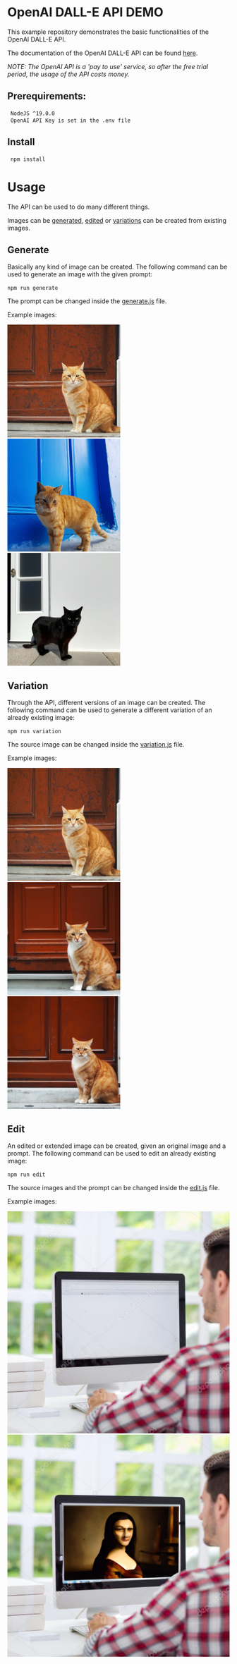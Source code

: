 # OpenAI DALL-E API DEMO

This example repository demonstrates the basic functionalities of the OpenAI DALL-E API.

The documentation of the OpenAI DALL-E API can be found [here](https://beta.openai.com/docs/api-reference/images).

_NOTE: The OpenAI API is a 'pay to use' service, so after the free trial period, the usage of the API costs money._

## Prerequirements:

```
 NodeJS ^19.0.0
 OpenAI API Key is set in the .env file
```

## Install

```
 npm install
```

# Usage

The API can be used to do many different things.

Images can be [generated](#generate), [edited](#edit) or [variations](#variation) can be created from existing images.

## Generate

Basically any kind of image can be created.
The following command can be used to generate an image with the given prompt:

```
npm run generate
```

The prompt can be changed inside the [generate.js](./src/generate.js) file.

Example images:

![Cat image 1](./assets/generate_files/generated_cat_1.png 'Cat in front of door 1')
![Cat image 2](./assets/generate_files/generated_cat_2.png 'Cat in front of door 2')
![Cat image 3](./assets/generate_files/generated_cat_3.png 'Cat in front of door 3')

## Variation

Through the API, different versions of an image can be created.
The following command can be used to generate a different variation of an already existing image:

```
npm run variation
```

The source image can be changed inside the [variation.js](./src/variation.js) file.

Example images:

![Cat image v1](./assets/generate_files/generated_cat_1.png 'Cat in front of door v1')
![Cat image v2](./assets/variation_files/cat_variation_1.png 'Cat in front of door v2')
![Cat image v3](./assets/variation_files/cat_variation_2.png 'Cat in front of door v3')

## Edit

An edited or extended image can be created, given an original image and a prompt.
The following command can be used to edit an already existing image:

```
npm run edit
```

The source images and the prompt can be changed inside the [edit.js](./src/edit.js) file.

Example images:

![Guy with computer src](./assets/edit_files/computer_src.png 'Guy in front of computer')
![Guy with computer edited](./assets/edit_files/computer_edited.png 'Guy in front of computer drawing the mona lisa')
